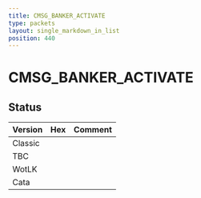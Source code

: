 ```yaml
---
title: CMSG_BANKER_ACTIVATE
type: packets
layout: single_markdown_in_list
position: 440
---
```


# CMSG_BANKER_ACTIVATE

## Status

Version | Hex | Comment
---------- | ---------- | ---------- 
Classic |  |  
TBC |  |  
WotLK |  |  
Cata |  |  
